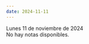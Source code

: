 ```yaml
---
date: 2024-11-11
---
```

<div class="date">Lunes 11 de noviembre de 2024</div>
<div class="note">No hay notas disponibles.</div>

